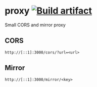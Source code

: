 # proxy [![Build artifact][build-src]][build-href]

Small CORS and mirror proxy

## CORS

```console
http://[::1]:3000/cors/?url=<url>
```

## Mirror

```console
http://[::1]:3000/mirror/<key>
```
<!-- Badges -->
[build-src]: https://img.shields.io/github/actions/workflow/status/Virenbar/proxy/build-artifact.yml?label=Build&logo=github
[build-href]: https://github.com/Virenbar/proxy/actions/workflows/build-artifact.yml
